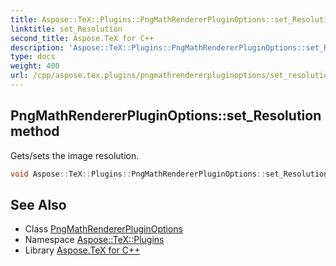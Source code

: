 ```yaml
---
title: Aspose::TeX::Plugins::PngMathRendererPluginOptions::set_Resolution method
linktitle: set_Resolution
second_title: Aspose.TeX for C++
description: 'Aspose::TeX::Plugins::PngMathRendererPluginOptions::set_Resolution method. Gets/sets the image resolution in C++.'
type: docs
weight: 400
url: /cpp/aspose.tex.plugins/pngmathrendererpluginoptions/set_resolution/
---
```

## PngMathRendererPluginOptions::set_Resolution method


Gets/sets the image resolution.

```cpp
void Aspose::TeX::Plugins::PngMathRendererPluginOptions::set_Resolution(int32_t value) override
```

## See Also

* Class [PngMathRendererPluginOptions](../)
* Namespace [Aspose::TeX::Plugins](../../)
* Library [Aspose.TeX for C++](../../../)
